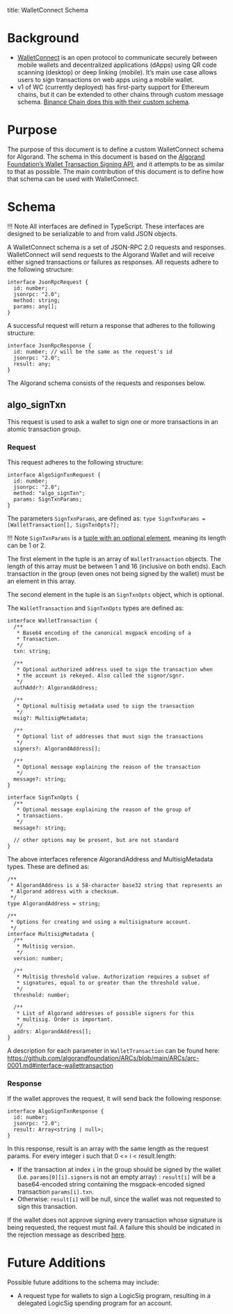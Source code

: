 title: WalletConnect Schema

# Background

- [WalletConnect](https://docs.walletconnect.org/) is an open protocol to communicate securely between mobile wallets and decentralized applications (dApps) using QR code scanning (desktop) or deep linking (mobile). It’s main use case allows users to sign transactions on web apps using a mobile wallet.
- v1 of WC (currently deployed) has first-party support for Ethereum chains, but it can be extended to other chains through custom message schema. [Binance Chain does this with their custom schema](https://docs.binance.org/guides/concepts/walletconnect.html#protocol-differences).

# Purpose

The purpose of this document is to define a custom WalletConnect schema for Algorand. The schema in this document is based on the [Algorand Foundation’s Wallet Transaction Signing API](https://github.com/algorandfoundation/ARCs/blob/main/ARCs/arc-0001.md), and it attempts to be as similar to that as possible. The main contribution of this document is to define how that schema can be used with WalletConnect.

# Schema

!!! Note
    All interfaces are defined in TypeScript. These interfaces are designed to be serializable to and from valid JSON objects.

A WalletConnect schema is a set of JSON-RPC 2.0 requests and responses. WalletConnect will send requests to the Algorand Wallet and will receive either signed transactions or failures as responses. All requests adhere to the following structure:

```
interface JsonRpcRequest {
  id: number;
  jsonrpc: "2.0";
  method: string;
  params: any[];
}
```

A successful request will return a response that adheres to the following structure:

```
interface JsonRpcResponse {
  id: number; // will be the same as the request's id
  jsonrpc: "2.0";
  result: any;
}
```

The Algorand schema consists of the requests and responses below.

## algo_signTxn

This request is used to ask a wallet to sign one or more transactions in an atomic transaction group.

### Request

This request adheres to the following structure:

```
interface AlgoSignTxnRequest {
  id: number;
  jsonrpc: "2.0";
  method: "algo_signTxn";
  params: SignTxnParams;
}
```

The parameters `SignTxnParams`, are defined as:
`type SignTxnParams = [WalletTransaction[], SignTxnOpts?];`

!!! Note 
    `SignTxnParams` is a [tuple with an optional element](https://www.typescriptlang.org/docs/handbook/release-notes/typescript-3-0.html#optional-elements-in-tuple-types), meaning its length can be 1 or 2.

The first element in the tuple is an array of `WalletTransaction` objects. The length of this array must be between 1 and 16 (inclusive on both ends). Each transaction in the group (even ones not being signed by the wallet) must be an element in this array.

The second element in the tuple is an `SignTxnOpts` object, which is optional.

The `WalletTransaction` and `SignTxnOpts` types are defined as:

```
interface WalletTransaction {
  /**
   * Base64 encoding of the canonical msgpack encoding of a     
   * Transaction.
   */
  txn: string;
 
  /**
   * Optional authorized address used to sign the transaction when 
   * the account is rekeyed. Also called the signor/sgnr.
   */
  authAddr?: AlgorandAddress;
 
  /**
   * Optional multisig metadata used to sign the transaction
   */
  msig?: MultisigMetadata;
 
  /**
   * Optional list of addresses that must sign the transactions
   */
  signers?: AlgorandAddress[];
 
  /**
   * Optional message explaining the reason of the transaction
   */
  message?: string;
}
 
interface SignTxnOpts {
  /**
   * Optional message explaining the reason of the group of 
   * transactions.
   */
  message?: string;
  
  // other options may be present, but are not standard
}
```

The above interfaces reference AlgorandAddress and MultisigMetadata types. These are defined as:

```
/**
 * AlgorandAddress is a 58-character base32 string that represents an
 * Algorand address with a checksum.
 */
type AlgorandAddress = string;
 
/**
 * Options for creating and using a multisignature account.
 */
interface MultisigMetadata {
  /**
   * Multisig version.
   */
  version: number;
 
  /**
   * Multisig threshold value. Authorization requires a subset of 
   * signatures, equal to or greater than the threshold value.
   */
  threshold: number;
 
  /**
   * List of Algorand addresses of possible signers for this
   * multisig. Order is important.
   */
  addrs: AlgorandAddress[];
}
```

A description for each parameter in `WalletTransaction` can be found here: https://github.com/algorandfoundation/ARCs/blob/main/ARCs/arc-0001.md#interface-wallettransaction

### Response

If the wallet approves the request, it will send back the following response:

```
interface AlgoSignTxnResponse {
  id: number;
  jsonrpc: "2.0";
  result: Array<string | null>;
}
```

In this response, result is an array with the same length as the request params. For every integer i such that 0 <= i < result.length:

- If the transaction at index `i` in the group should be signed by the wallet (i.e. `params[0][i].signers` is not an empty array) : `result[i]` will be a base64-encoded string containing the msgpack-encoded signed transaction `params[i].txn`.
- Otherwise: `result[i]` will be null, since the wallet was not requested to sign this transaction.

If the wallet does not approve signing every transaction whose signature is being requested, the request must fail. A failure this should be indicated in the rejection message as described [here](https://github.com/algorandfoundation/ARCs/blob/main/ARCs/arc-0001.md#error-standards).

# Future Additions

Possible future additions to the schema may include:
- A request type for wallets to sign a LogicSig program, resulting in a delegated LogicSig spending program for an account.